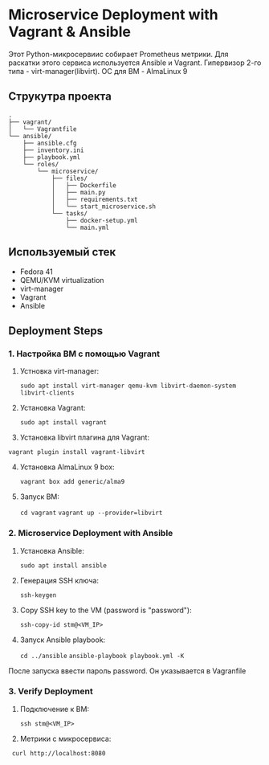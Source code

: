 # Microservice Deployment with Vagrant & Ansible

Этот Python-микросервиис собирает Prometheus метрики. Для раскатки этого сервиса используется Ansible и Vagrant. Гипервизор 2-го типа - virt-manager(libvirt). ОС для ВМ - AlmaLinux 9

## Струкутра проекта

```
.
├── vagrant/
│   └── Vagrantfile
└── ansible/
    ├── ansible.cfg
    ├── inventory.ini
    ├── playbook.yml
    └── roles/
        └── microservice/
            ├── files/
            │   ├── Dockerfile
            │   ├── main.py
            │   ├── requirements.txt
            │   └── start_microservice.sh
            └── tasks/
                ├── docker-setup.yml
                └── main.yml
```

## Используемый стек

- Fedora 41
- QEMU/KVM virtualization
- virt-manager
- Vagrant
- Ansible

## Deployment Steps

### 1. Настройка ВМ с помощью Vagrant

1. Устновка virt-manager:
  
   ```sudo apt install virt-manager qemu-kvm libvirt-daemon-system libvirt-clients```
   
2. Установка Vagrant:
  
   ```sudo apt install vagrant```
   
3. Установка libvirt плагина для Vagrant:
  
  ```vagrant plugin install vagrant-libvirt```
   
4. Установка AlmaLinux 9 box:
  
   ```vagrant box add generic/alma9```
   
5. Запуск ВМ:
  
   ```cd vagrant```
  ```vagrant up --provider=libvirt```
   
### 2. Microservice Deployment with Ansible

1. Установка Ansible:
  
   ```sudo apt install ansible```
   
2. Генерация SSH ключа:
  
   ```ssh-keygen```
   
3. Copy SSH key to the VM (password is "password"):
  
   ```ssh-copy-id stm@<VM_IP>```
   
4. Запуск Ansible playbook:
  
   ```cd ../ansible```
   ```ansible-playbook playbook.yml -K```

После запуска ввести пароль password. Он указывается в Vagranfile
   

### 3. Verify Deployment

1. Подключение к ВМ:
  
   ```ssh stm@<VM_IP>```
   
2. Метрики с микросервиса:
  
  ``` curl http://localhost:8080```
   


